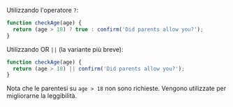 Utilizzando l'operatore `?`:

```js
function checkAge(age) {
  return (age > 18) ? true : confirm('Did parents allow you?');
}
```

Utilizzando OR `||` (la variante più breve):

```js
function checkAge(age) {
  return (age > 18) || confirm('Did parents allow you?');
}
```

Nota che le parentesi su `age > 18` non sono richieste. Vengono utilizzate per migliorarne la leggibilità.
